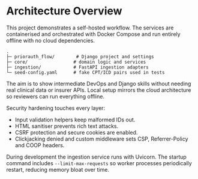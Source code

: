 # Architecture Overview

This project demonstrates a self-hosted workflow. The services are containerised and orchestrated with Docker Compose and run entirely offline with no cloud dependencies.

```
.
├─ priorauth_flow/        # Django project and settings
├─ core/                 # domain logic and services
├─ ingestion/            # FastAPI ingestion adapters
└─ seed-config.yaml      # fake CPT/ICD pairs used in tests
```

The aim is to show intermediate DevOps and Django skills without needing real clinical data or insurer APIs. Local setup mirrors the cloud architecture so reviewers can run everything offline.

Security hardening touches every layer:
* Input validation helpers keep malformed IDs out.
* HTML sanitiser prevents rich text attacks.
* CSRF protection and secure cookies are enabled.
* Clickjacking denied and custom middleware sets CSP, Referrer-Policy and COOP headers.

During development the ingestion service runs with Uvicorn. The startup command
includes `--limit-max-requests` so worker processes periodically restart,
reducing memory bloat over time.
